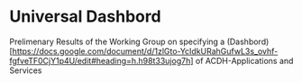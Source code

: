 # Universal Dashbord

Prelimenary Results of the Working Group on specifying a (Dashbord)[https://docs.google.com/document/d/1zlGto-YcIdkURahGufwL3s_ovhf-fgfveTF0CjY1p4U/edit#heading=h.h98t33ujog7h] of ACDH-Applications and Services

